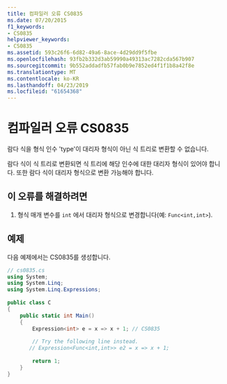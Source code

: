 ```yaml
---
title: 컴파일러 오류 CS0835
ms.date: 07/20/2015
f1_keywords:
- CS0835
helpviewer_keywords:
- CS0835
ms.assetid: 593c26f6-6d82-49a6-8ace-4d29dd9f5fbe
ms.openlocfilehash: 93fb2b332d3ab59990a49313ac7282cda567b907
ms.sourcegitcommit: 9b552addadfb57fab0b9e7852ed4f1f1b8a42f8e
ms.translationtype: MT
ms.contentlocale: ko-KR
ms.lasthandoff: 04/23/2019
ms.locfileid: "61654368"
---
```

# <a name="compiler-error-cs0835"></a>컴파일러 오류 CS0835
람다 식을 형식 인수 'type'이 대리자 형식이 아닌 식 트리로 변환할 수 없습니다.  
  
 람다 식이 식 트리로 변환되면 식 트리에 해당 인수에 대한 대리자 형식이 있어야 합니다. 또한 람다 식이 대리자 형식으로 변환 가능해야 합니다.  
  
## <a name="to-correct-this-error"></a>이 오류를 해결하려면  
  
1. 형식 매개 변수를 `int` 에서 대리자 형식으로 변경합니다(예: `Func<int,int>`).  
  
## <a name="example"></a>예제  
 다음 예제에서는 CS0835를 생성합니다.  
  
```csharp  
// cs0835.cs  
using System;  
using System.Linq;  
using System.Linq.Expressions;  
  
public class C  
{  
    public static int Main()  
    {  
        Expression<int> e = x => x + 1; // CS0835  
  
        // Try the following line instead.  
       // Expression<Func<int,int>> e2 = x => x + 1;  
  
        return 1;  
    }  
}  
```
